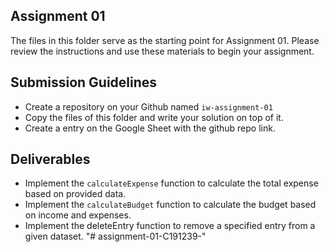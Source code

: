 ## Assignment 01

The files in this folder serve as the starting point for Assignment 01. Please review the instructions and use these materials to begin your assignment.

## Submission Guidelines

- Create a repository on your Github named `iw-assignment-01`
- Copy the files of this folder and write your solution on top of it.
- Create a entry on the Google Sheet with the github repo link.

## Deliverables

- Implement the `calculateExpense` function to calculate the total expense based on provided data.
- Implement the `calculateBudget` function to calculate the budget based on income and expenses.
- Implement the deleteEntry function to remove a specified entry from a given dataset.
"# assignment-01-C191239-" 
